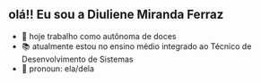 ## olá!! Eu sou a Diuliene Miranda Ferraz 
- 💼 hoje trabalho como autônoma de doces
- 📚 atualmente estou no ensino médio integrado ao Técnico de Desenvolvimento de Sistemas
- 💞️ pronoun: ela/dela


